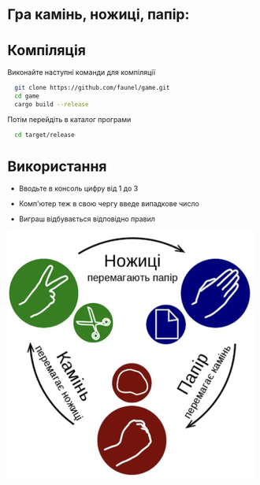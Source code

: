  
# Гра  камінь, ножиці, папір:

# Компіляція
Виконайте наступні команди для компіляції

~~~bash  
  git clone https://github.com/faunel/game.git
  cd game
  cargo build --release
~~~

Потім перейдіть в каталог програми
~~~bash 
  cd target/release
~~~

# Використання

- Вводьте в консоль цифру від 1 до 3

- Комп'ютер теж в свою чергу введе випадкове число

- Виграш відбувається відповідно правил

<img src="https://github.com/faunel/game/blob/master/img/rules.png" width="500">